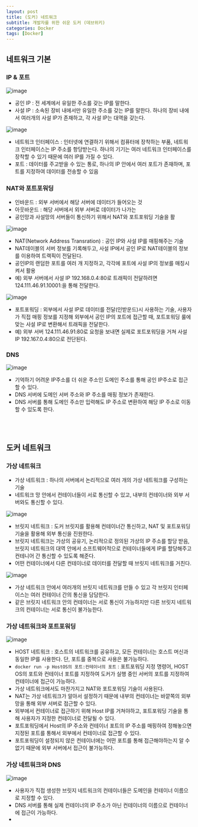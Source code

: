 ```yaml
---
layout: post
title: (도커) 네트워크
subtitle: 개발자를 위한 쉬운 도커 (데브위키)
categories: Docker
tags: [Docker]
---
```


## 네트워크 기본
### IP & 포트
![image](https://github.com/eogus0512/eogus0512.github.io/assets/71585151/590e7101-824b-484f-a732-457c8ade5885)

- 공인 IP : 전 세계에서 유일한 주소를 갖는 IP를 말한다. 
- 사설 IP : 소속된 장비 내에서만 유일한 주소를 갖는 IP를 말한다. 하나의 장비 내에서 여러개의 사설 IP가 존재하고, 각 사설 IP는 대역을 갖는다.

![image](https://github.com/eogus0512/eogus0512.github.io/assets/71585151/f103c4e7-d2d3-4e1a-8d1b-eec079bfe7ce)

- 네트워크 인터페이스 : 인터넷에 연결하기 위해서 컴퓨터에 장착하는 부품, 네트워크 인터페이스는 IP 주소를 항당받는다. 하나의 기기는 여러 네트워크 인터페이스를 장착할 수 있기 때문에 여러 IP를 가질 수 있다.
- 포트 : 데이터를 주고받을 수 있는 통로, 하나의 IP 안에서 여러 포트가 존재하며, 포트를 지정하여 데이터를 전송할 수 있음

### NAT와 포트포워딩
- 인바운드 : 외부 서버에서 해당 서버에 데이터가 들어오는 것
- 아웃바운드 : 해당 서버에서 외부 서버로 데이터가 나가는
- 공인망과 사설망의 서버들이 통신하기 위해서 NAT와 포트포워딩 기술을 활

![image](https://github.com/eogus0512/eogus0512.github.io/assets/71585151/7ada37ed-e5e4-44a3-a06f-f18d4b2d0a4a)

- NAT(Network Address Transration) : 공인 IP와 사설 IP를 매핑해주는 기술
- NAT데이블의 서버 정보를 기록해두고, 사설 IP에서 공인 IP로 NAT테이블의 정보를 이용하여 트랙픽이 전달된다.
- 공인IP의 랜덤한 포트를 여러 개 지정하고, 각각에 포트에 사설 IP의 정보를 매칭시켜서 활용
- 예) 외부 서버에서 사설 IP 192.168.0.4:80로 트래픽이 전달하려면 124.111.46.91.10001:을 통해 전달한다.

![image](https://github.com/eogus0512/eogus0512.github.io/assets/71585151/25fb27ad-5a9e-483d-87e3-68cf3cee4d5f)

- 포트포워딩 : 외부에서 사설 IP로 데이터를 전달(인받운드)시 사용하는 기술, 사용자가 직접 매핑 정보를 지정해 외부에서 공인 IP의 포트에 접근할 때, 포트포워딩 룰에 맞는 사설 IP로 변환해서 트래픽을 전달한다.
- 예) 외부 서버 124.111.46.91:80로 요청을 보내면 실제로 포트포워딩을 거쳐 사설 IP 192.167.0.4:80으로 전단된다.

### DNS
![image](https://github.com/eogus0512/eogus0512.github.io/assets/71585151/e614d554-03f5-4560-b7be-0d520c2bdd05)

- 기억하기 어려운 IP주소를 더 쉬운 주소인 도메인 주소를 통해 공인 IP주소로 접근할 수 있다.
- DNS 서버에 도메인 서버 주소와 IP 주소를 매핑 정보가 존재한다.
- DNS 서버를 통해 도메인 주소만 입력해도 IP 주소로 변환하여 해당 IP 주소로 이동할 수 있도록 한다.

<br>
<br>

## 도커 네트워크
### 가상 네트워크
- 가상 네트워크 : 하나의 서버에서 논리적으로 여러 개의 가상 네트워크를 구성하는 기술
- 네트워크 망 안에서 컨테이너들이 서로 통신할 수 있고, 내부의 컨테이너와 외부 서버와도 통신할 수 있다.

![image](https://github.com/eogus0512/eogus0512.github.io/assets/71585151/131e6b9f-1460-4ca5-b79f-f4abceab9850)

- 브릿지 네트워크 : 도커 브릿지를 활용해 컨테이너간 통신하고, NAT 및 포트포워딩 기술을 활용해 외부 통신을 진원한다.
- 브릿지 네트워크는 가상의 공유기, 논리적으로 정의된 가상의 IP 주소를 할당 받음, 브릿지 네트워크의 대역 안에서 소프트웨어적으로 컨테이너들에게 IP를 할당해주고 컨테니어 간 통신할 수 있도록 해준다.
- 어떤 컨테이너에서 다른 컨테이너로 데이터를 전달할 때 브릿지 네트워크를 거친다.

![image](https://github.com/eogus0512/eogus0512.github.io/assets/71585151/9412520a-0459-4282-accb-b85d9592f622)

- 가상 네트워크 안에서 여러개의 브릿지 네트워크를 만들 수 있고 각 브릿지 인터페이스는 여러 컨테이너 간의 통신을 담담한다.
- 같은 브릿지 네트워크 안의 컨테이너는 서로 통신이 가능하지만 다른 브릿지 네트워크의 컨테이너는 서로 통신이 불가능한다.

### 가상 네트워크와 포트포워딩
![image](https://github.com/eogus0512/eogus0512.github.io/assets/71585151/f0d4aeea-9579-44b7-89ba-2b0db0c38d7c)

- HOST 네트워크 : 호스트의 네트워크를 공유하고, 모든 컨테이너는 호스트 머신과 동일한 IP를 사용한다. 단, 포트를 중복으로 사용은 불가능하다.
- `docker run -p HostOS의 포트:컨테이너의 포트` : 포트포워딩 지정 명령어, HOST OS의 포트와 컨테이너 포트를 지정하여 도커가 실행 중인 서버의 포트를 지정하여 컨테이너에 접근이 가능하다.
- 가상 네트워크에서도 마찬가지고 NAT와 포트포워딩 기술이 사용된다.
- NAT는 가상 네트워크가 알아서 설정하기 때문에 내부의 컨테이너는 바깥쪽의 외부망을 통해 외부 서버로 접근할 수 있다.
- 외부에서 컨테이너로 접근하기 위해 Host IP를 거쳐야하고, 포트포워딩 기술을 통해 사용자가 지정한 컨테이너로 전달될 수 있다.
- 포트포워딩에서 Host의 IP 주소와 컨테이너 포트의 IP 주소를 매핑하여 정해놓으면 지정된 포트를 통해서 외부에서 컨테이너로 접근할 수 있다.
- 포트포워딩이 설정되지 않은 컨테이너에는 어떤 포트를 통해 접근해야하는지 알 수 없기 때문에 외부 서버에서 접근이 불가능하다.

### 가상 네트워크와 DNS
![image](https://github.com/eogus0512/eogus0512.github.io/assets/71585151/0e09d028-e765-4c48-a89e-870a94658961)

- 사용자가 직접 생성한 브릿지 네트워크의 컨테이너들은 도메인을 컨테이너 이름으로 지정할 수 있다.
- DNS 서버를 통해 실제 컨테이너의 IP 주소가 아닌 컨테이너의 이름으로 컨테이너에 접근이 가능하다.
- 





